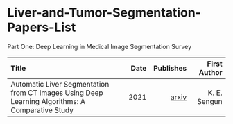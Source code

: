 # Liver-and-Tumor-Segmentation-Papers-List


Part One: Deep Learning in Medical Image Segmentation Survey

Title | Date | Publishes | First Author|
:---- |-----:|----------:| ------------:
Automatic Liver Segmentation from CT Images Using Deep Learning Algorithms: A Comparative Study | 2021 | [arxiv](https://arxiv.org/abs/2101.09987) | K. E. Sengun | --- |

